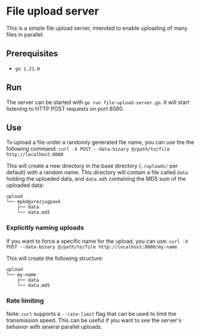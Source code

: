 # File upload server

This is a simple file upload server, intended to enable uploading of many files in parallel.


## Prerequisites

* `go 1.21.0`


## Run

The server can be started with `go run file-upload-server.go`.
It will start listening to HTTP POST requests on port 8080.


## Use

To upload a file under a randomly generated file name, you can use the the following command:
`curl -X POST --data-binary @/path/to/file http://localhost:8080`

This will create a new directory in the base directory (`./uploads/` per default) with a random name.
This directory will contain a file called `data` holding the uploaded data, and `data.md5` containing the MD5 sum of the uploaded data:
```
upload
└── mpkdgxrezjugpaxk
    ├── data
    └── data.md5
```


### Explicitly naming uploads

If you want to force a specific name for the upload, you can use:
`curl -X POST --data-binary @/path/to/file http://localhost:8080/my-name`

This will create the following structure:
```
upload
└── my-name
    ├── data
    └── data.md5
```


### Rate limiting

Note: `curl` supports a `--rate-limit` flag that can be used to limit the transmission speed.
This can be useful if you want to see the server's behavior with several parallel uploads.
